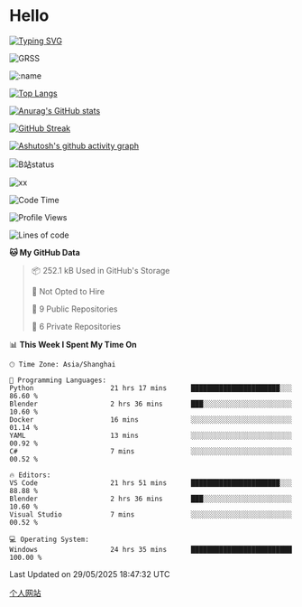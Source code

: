 # Hello


[![Typing SVG](https://readme-typing-svg.demolab.com?font=Fira+Code&pause=1000&color=F78FDE&width=435&lines=Ciallo%ef%bd%9e(%e2%88%a0%e3%83%bb%cf%89%3c+)%e2%8c%92%e2%98%85)](https://git.io/typing-svg)

![GRSS](https://github-readme-steam-card.vercel.app/status/?steamid=76561198221796636&show_in_game_bg=true&show_recent_game_bg=true&animated_avatar=true)

![:name](https://count.getloli.com/get/@hk416?theme=rule34)

[![Top Langs](https://github-readme-stats.vercel.app/api/top-langs/?username=qq583044063qq&locale=cn&hide=javascript,html)](https://github.com/anuraghazra/github-readme-stats)

[![Anurag's GitHub stats](https://github-readme-stats.vercel.app/api?username=qq583044063qq&count_private=true&show_icons=true&locale=cn)](https://github.com/anuraghazra/github-readme-stats)

[![GitHub Streak](https://streak-stats.demolab.com/?user=qq583044063qq&locale=zh_Hans)](https://git.io/streak-stats)

[![Ashutosh's github activity graph](https://github-readme-activity-graph.vercel.app/graph?username=qq583044063qq)](https://github.com/ashutosh00710/github-readme-activity-graph)

![B站status](https://stats.justsong.cn/api/bilibili/?id=3931848&lang=zh-CN)

![xx](xx.gif)

<!--START_SECTION:waka-->
![Code Time](http://img.shields.io/badge/Code%20Time-1%2C619%20hrs%202%20mins-blue)

![Profile Views](http://img.shields.io/badge/Profile%20Views-2-blue)

![Lines of code](https://img.shields.io/badge/From%20Hello%20World%20I%27ve%20Written-905.4%20thousand%20lines%20of%20code-blue)

**🐱 My GitHub Data** 

> 📦 252.1 kB Used in GitHub's Storage 
 > 
> 🚫 Not Opted to Hire
 > 
> 📜 9 Public Repositories 
 > 
> 🔑 6 Private Repositories 
 > 
📊 **This Week I Spent My Time On** 

```text
🕑︎ Time Zone: Asia/Shanghai

💬 Programming Languages: 
Python                   21 hrs 17 mins      ██████████████████████░░░   86.60 % 
Blender                  2 hrs 36 mins       ███░░░░░░░░░░░░░░░░░░░░░░   10.60 % 
Docker                   16 mins             ░░░░░░░░░░░░░░░░░░░░░░░░░   01.14 % 
YAML                     13 mins             ░░░░░░░░░░░░░░░░░░░░░░░░░   00.92 % 
C#                       7 mins              ░░░░░░░░░░░░░░░░░░░░░░░░░   00.52 % 

🔥 Editors: 
VS Code                  21 hrs 51 mins      ██████████████████████░░░   88.88 % 
Blender                  2 hrs 36 mins       ███░░░░░░░░░░░░░░░░░░░░░░   10.60 % 
Visual Studio            7 mins              ░░░░░░░░░░░░░░░░░░░░░░░░░   00.52 % 

💻 Operating System: 
Windows                  24 hrs 35 mins      █████████████████████████   100.00 % 
```


 Last Updated on 29/05/2025 18:47:32 UTC
<!--END_SECTION:waka-->

[个人网站](https://blog.ayatsukinora.org.cn)
